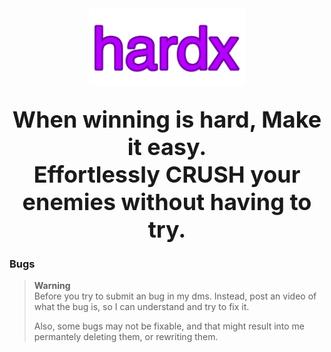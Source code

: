 <div align="center">
  <img width="250px" src="https://raw.githubusercontent.com/hoardhoard/hardx/refs/heads/main/hardx.png">
  <h2 align="center">
      <b style="font-size: 36px;">When winning is hard, Make it easy.</b>
      <br>
      <b style="font-size: 36px;">Effortlessly <span><b>CRUSH</b></span> your enemies without having to try.</b>
  </h2>
</div>

<h3>Bugs</h3>



> **Warning**  
> Before you try to submit an bug in my dms. Instead, post an video of what the bug is, so I can understand and try to fix it.
> 
> Also, some bugs may not be fixable, and that might result into me permantely deleting them, or rewriting them.
